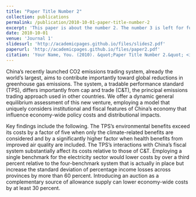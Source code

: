 ```yaml
---
title: "Paper Title Number 2"
collection: publications
permalink: /publication/2010-10-01-paper-title-number-2
excerpt: 'This paper is about the number 2. The number 3 is left for future work.'
date: 2010-10-01
venue: 'Journal 1'
slidesurl: 'http://academicpages.github.io/files/slides2.pdf'
paperurl: 'http://academicpages.github.io/files/paper2.pdf'
citation: 'Your Name, You. (2010). &quot;Paper Title Number 2.&quot; <i>Journal 1</i>. 1(2).'
---
```


China’s recently launched CO2 emissions trading system, already the world’s largest, aims to contribute importantly toward global reductions in greenhouse gas emissions.  The system, a tradable performance standard (TPS), differs importantly from cap and trade (C&T), the principal emissions trading approach used in other countries.  We offer a dynamic general equilibrium assessment of this new venture, employing a model that uniquely considers institutional and fiscal features of China’s economy that influence economy-wide policy costs and distributional impacts.

Key findings include the following.  The TPS’s environmental benefits exceed its costs by a factor of five when only the climate-related benefits are considered and by a significantly higher factor when health benefits from improved air quality are included.  The TPS’s interactions with China’s fiscal system substantially affect its costs relative to those of C&T.  Employing a single benchmark for the electricity sector would lower costs by over a third percent relative to the four-benchmark system that is actually in place but increase the standard deviation of percentage income losses across provinces by more than 60 percent.  Introducing an auction as a complementary source of allowance supply can lower economy-wide costs by at least 30 percent.

